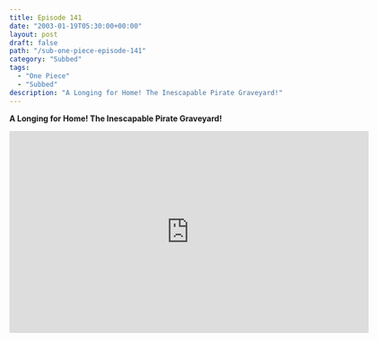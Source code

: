 ```yaml
---
title: Episode 141
date: "2003-01-19T05:30:00+00:00"
layout: post
draft: false
path: "/sub-one-piece-episode-141"
category: "Subbed"
tags:
  - "One Piece"
  - "Subbed"
description: "A Longing for Home! The Inescapable Pirate Graveyard!"
---
```


**A Longing for Home! The Inescapable Pirate Graveyard!**

<iframe width="640" height="360" src="https://www.rapidvideo.com/e/FXQE3GZE7R" frameborder="0" marginwidth=0 marginheight=0 scrolling=no allowfullscreen></iframe>

